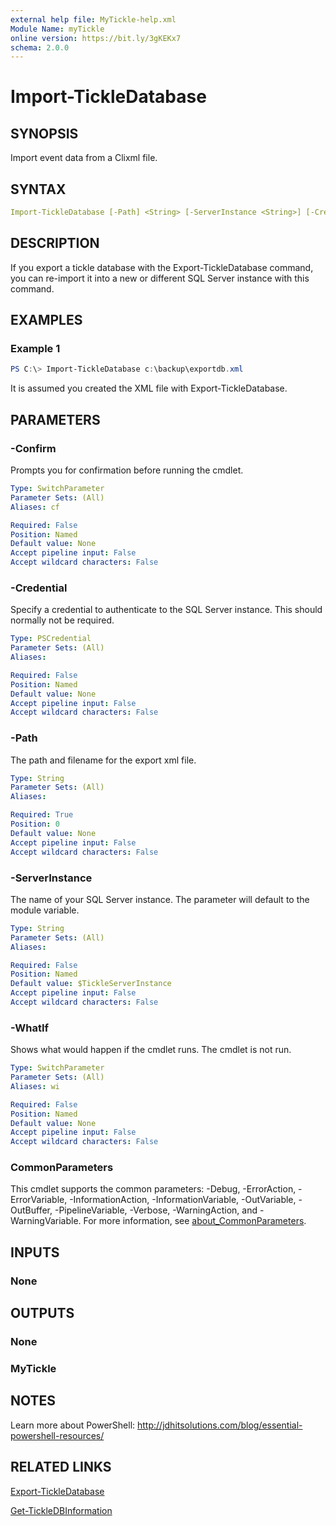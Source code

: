 ```yaml
---
external help file: MyTickle-help.xml
Module Name: myTickle
online version: https://bit.ly/3gKEKx7
schema: 2.0.0
---
```


# Import-TickleDatabase

## SYNOPSIS

Import event data from a Clixml file.

## SYNTAX

```yaml
Import-TickleDatabase [-Path] <String> [-ServerInstance <String>] [-Credential <PSCredential>] [-WhatIf] [-Confirm] [<CommonParameters>]
```

## DESCRIPTION

If you export a tickle database with the Export-TickleDatabase command, you can re-import it into a new or different SQL Server instance with this command.

## EXAMPLES

### Example 1

```powershell
PS C:\> Import-TickleDatabase c:\backup\exportdb.xml
```

It is assumed you created the XML file with Export-TickleDatabase.

## PARAMETERS

### -Confirm

Prompts you for confirmation before running the cmdlet.

```yaml
Type: SwitchParameter
Parameter Sets: (All)
Aliases: cf

Required: False
Position: Named
Default value: None
Accept pipeline input: False
Accept wildcard characters: False
```

### -Credential

Specify a credential to authenticate to the SQL Server instance. This should normally not be required.

```yaml
Type: PSCredential
Parameter Sets: (All)
Aliases:

Required: False
Position: Named
Default value: None
Accept pipeline input: False
Accept wildcard characters: False
```

### -Path

The path and filename for the export xml file.

```yaml
Type: String
Parameter Sets: (All)
Aliases:

Required: True
Position: 0
Default value: None
Accept pipeline input: False
Accept wildcard characters: False
```

### -ServerInstance

The name of your SQL Server instance. The parameter will default to the module variable.

```yaml
Type: String
Parameter Sets: (All)
Aliases:

Required: False
Position: Named
Default value: $TickleServerInstance
Accept pipeline input: False
Accept wildcard characters: False
```

### -WhatIf

Shows what would happen if the cmdlet runs. The cmdlet is not run.

```yaml
Type: SwitchParameter
Parameter Sets: (All)
Aliases: wi

Required: False
Position: Named
Default value: None
Accept pipeline input: False
Accept wildcard characters: False
```

### CommonParameters

This cmdlet supports the common parameters: -Debug, -ErrorAction, -ErrorVariable, -InformationAction, -InformationVariable, -OutVariable, -OutBuffer, -PipelineVariable, -Verbose, -WarningAction, and -WarningVariable. For more information, see [about_CommonParameters](http://go.microsoft.com/fwlink/?LinkID=113216).

## INPUTS

### None

## OUTPUTS

### None

### MyTickle

## NOTES

Learn more about PowerShell: http://jdhitsolutions.com/blog/essential-powershell-resources/

## RELATED LINKS

[Export-TickleDatabase](Export-TickleDatabase.md)

[Get-TickleDBInformation](Get-TickleDBInformation.md)
